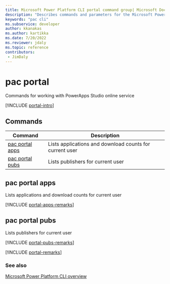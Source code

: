 ```yaml
---
title: Microsoft Power Platform CLI portal command group| Microsoft Docs
description: "Describes commands and parameters for the Microsoft Power Platform CLI portal command group."
keywords: "pac cli"
ms.subservice: developer
author: kkanakas
ms.author: kartikka
ms.date: 7/20/2022
ms.reviewer: jdaly
ms.topic: reference
contributors: 
 - JimDaly
---
```

<!-- 
Do not edit this file. 
This file is generated by a program and any changes will be overwritten when this topic is re-generated.
Use the include files to add additional content to this topic.
-->
# pac portal

Commands for working with PowerApps Studio online service

[!INCLUDE [portal-intro](includes/portal-intro.md)]

## Commands

|Command|Description|
|---------|---------|
|[pac portal apps](#pac-portal-apps)|Lists applications and download counts for current user|
|[pac portal pubs](#pac-portal-pubs)|Lists publishers for current user|


## pac portal apps

Lists applications and download counts for current user

[!INCLUDE [portal-apps-remarks](includes/portal-apps-remarks.md)]

## pac portal pubs

Lists publishers for current user

[!INCLUDE [portal-pubs-remarks](includes/portal-pubs-remarks.md)]

[!INCLUDE [portal-remarks](includes/portal-remarks.md)]

### See also

[Microsoft Power Platform CLI overview](../introduction.md)